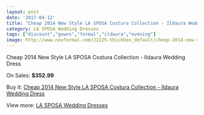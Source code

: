```yaml
---
layout: post
date: '2017-04-12'
title: "Cheap 2014 New Style LA SPOSA Costura Collection - Ildaura Wedding Dress"
category: LA SPOSA Wedding Dresses
tags: ["discount","gowns","formal","ildaura","evening"]
image: http://www.neoformal.com/22225-thickbox_default/cheap-2014-new-style-la-sposa-costura-collection-ildaura-wedding-dress.jpg
---
```

Cheap 2014 New Style LA SPOSA Costura Collection - Ildaura Wedding Dress

On Sales: **$352.99**
<a href="https://www.neoformal.com/en/la-sposa-wedding-dresses-2014/7323-cheap-2014-new-style-la-sposa-costura-collection-ildaura-wedding-dress.html"><amp-img layout="responsive" width="600" height="600" src="//www.neoformal.com/22225-thickbox_default/cheap-2014-new-style-la-sposa-costura-collection-ildaura-wedding-dress.jpg" alt="Cheap 2014 New Style LA SPOSA Costura Collection - Ildaura Wedding Dress 0" /></a>

Buy it: [Cheap 2014 New Style LA SPOSA Costura Collection - Ildaura Wedding Dress](https://www.neoformal.com/en/la-sposa-wedding-dresses-2014/7323-cheap-2014-new-style-la-sposa-costura-collection-ildaura-wedding-dress.html "Cheap 2014 New Style LA SPOSA Costura Collection - Ildaura Wedding Dress")

View more: [LA SPOSA Wedding Dresses](https://www.neoformal.com/en/117-la-sposa-wedding-dresses-2014 "LA SPOSA Wedding Dresses")